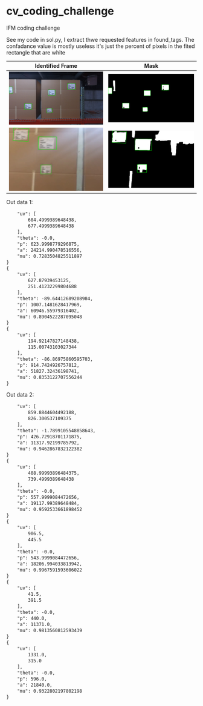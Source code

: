 # cv_coding_challenge
IFM coding challenge

See my code in sol.py, I extract thwe requested features in found_tags. The confadance value is mostly useless it's just the percent of pixels in the fited rectangle that are white

Identified Frame | Mask
------------ | -------------
![frame](frame.png) | ![mask](mask.png)
![frame2](frame2.png) | ![mask2](mask2.png)

Out data 1:
```{
    "uv": [
        604.4999389648438, 
        677.4999389648438
    ], 
    "theta": -0.0, 
    "p": 623.9998779296875, 
    "a": 24214.990478516556, 
    "mu": 0.7283504825511897
}
{
    "uv": [
        627.87939453125, 
        251.41232299804688
    ], 
    "theta": -89.64412689208984, 
    "p": 1007.1481628417969, 
    "a": 60946.55979316402, 
    "mu": 0.8904522287095048
}
{
    "uv": [
        194.92147827148438, 
        115.00743103027344
    ], 
    "theta": -86.86975860595703, 
    "p": 914.7424926757812, 
    "a": 51827.32436198741, 
    "mu": 0.8353122707556244
}
```

Out data 2:
```{
    "uv": [
        859.8844604492188, 
        826.300537109375
    ], 
    "theta": -1.7899105548858643, 
    "p": 426.72918701171875, 
    "a": 11317.92199785792, 
    "mu": 0.9462867832122382
}
{
    "uv": [
        408.99993896484375, 
        739.4999389648438
    ], 
    "theta": -0.0, 
    "p": 557.9999084472656, 
    "a": 19117.99389648484, 
    "mu": 0.9592533661898452
}
{
    "uv": [
        906.5, 
        445.5
    ], 
    "theta": -0.0, 
    "p": 543.9999084472656, 
    "a": 18206.994033813942, 
    "mu": 0.9967591593606022
}
{
    "uv": [
        41.5, 
        391.5
    ], 
    "theta": -0.0, 
    "p": 440.0, 
    "a": 11371.0, 
    "mu": 0.9813560812593439
}
{
    "uv": [
        1331.0, 
        315.0
    ], 
    "theta": -0.0, 
    "p": 596.0, 
    "a": 21840.0, 
    "mu": 0.9322802197802198
}
```
